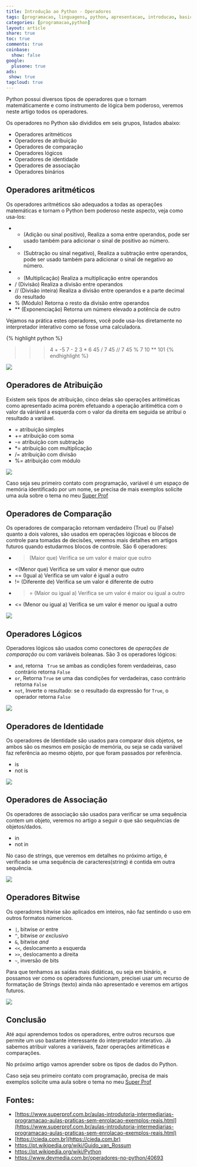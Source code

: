 ```yaml
---
title: Introdução ao Python - Operadores
tags: [programacao, linguagens, python, apresentacao, introducao, basico, operadores, operadores matematico, operadores aritmeticos, operadores de atribuicao, operadores de comparacao, operadores logicos, operadores de identidade, operadores de associacao)]
categories: [programacao,python]
layout: article
share: true
toc: true
comments: true
coinbase:
  show: false
google:
  plusone: true
ads:
 show: true
tagcloud: true
---
```


Python possui diversos tipos de operadores que o tornam matemáticamente e como instrumento de lógica bem poderoso, veremos neste artigo todos os operadores.

<!--more-->

Os operadores no Python são divididos em seis grupos, listados abaixo:

* Operadores aritméticos
* Operadores de atribuição
* Operadores de comparação
* Operadores lógicos
* Operadores de identidade
* Operadores de associação
* Operadores binários

## Operadores aritméticos

Os operadores aritméticos são adequados a todas as operações matemáticas e tornam o Python bem poderoso neste aspecto, veja como usa-los:

* + (Adição ou sinal positivo), Realiza a soma entre operandos, pode ser usado também para adicionar o sinal de positivo ao número.
* - (Subtração ou sinal negativo), Realiza a subtração entre operandos, pode ser usado também para adicionar o sinal de negativo ao número.
* * (Multiplicação)	Realiza a multiplicação entre operandos
* / (Divisão)	Realiza a divisão entre operandos
* // (Divisão inteira)	Realiza a divisão entre operandos e a parte decimal do resultado
* % (Módulo)	Retorna o resto da divisão entre operandos
* ** (Exponenciação)	Retorna um número elevado a potência de outro

Vejamos na prática estes operadores, você pode usa-los diretamente no interpretador interativo como se fosse uma calculadora.

{% highlight python %}
>>> 4 + -5
>>> 7 - 2
>>> 3 * 6
>>> 45 / 7
>>> 45 // 7
>>> 45 % 7
>>> 10 ** 101
{% endhighlight %}

![]({{site.url}}/images/programacao/python/operadores/operadores_aritimeticos.gif)

## Operadores de Atribuição

Existem seis tipos de atribuição, cinco delas são operações aritiméticas como apresentado acima porém efetuando a operação aritimética com o valor da váriável a esquerda com o valor da direita em seguida se atribui o resultado a variável.

* = atribuição simples
* += atribuição com soma
* -= atribuição com subtração
* *= atribuição com multiplicação
* /= atribuição com divisão
* %= atribuição com módulo

![]({{site.url}}/images/programacao/python/operadores/operadores_atribuicao.gif)

Caso seja seu primeiro contato com programação, variável é um espaço de memória identificado por um nome, se precisa de mais exemplos solicite uma aula sobre o tema no meu [Super Prof](https://www.superprof.com.br/aulas-introdutoria-intermediarias-programacao-aulas-praticas-sem-enrolacao-exemplos-reais.html)

## Operadores de Comparação

Os operadores de comparação retornam verdadeiro (True) ou (False) quanto a dois valores, são usados em operações lógicoas e blocos de controle para tomadas de decisões, veremos mais detalhes em artigos futuros quando estudarmos blocos de controle. São 6 operadores:

* >(Maior que)	Verifica se um valor é maior que outro
* <(Menor que)	Verifica se um valor é menor que outro
* == (Igual a)	Verifica se um valor é igual a outro
* != (Diferente de)	Verifica se um valor é diferente de outro
* >= (Maior ou igual a)	Verifica se um valor é maior ou igual a outro
* <= (Menor ou igual a)	Verifica se um valor é menor ou igual a outro

![]({site.url}/images/programacao/python/operadores/operadores_comparacao.gif)

## Operadores Lógicos

Operadores lógicos são usados como conectores de _operações de comparação_ ou com variáveis boleanas. São 3 os operadores lógicos:

* `and`, retorna `
True` se ambas as condições forem verdadeiras, caso contrário retorna `False`
* `or`,	Retorna `True` se uma das condições for verdadeiras, caso contrário retorna `False`
* `not`,	Inverte o resultado: se o resultado da expressão for `True`, o operador retorna `False`

![]({{site.url}}/images/programacao/python/operadores/operadores_logicos.gif)

## Operadores de Identidade

Os operadores de Identidade são usados para comparar dois objetos, se ambos são os mesmos em posição de memória, ou seja se cada variável faz referência ao mesmo objeto, por que foram passados por referência.

* is
* not is

![]({{site.url}}/images/programacao/python/operadores/operadores_identidade.gif)

## Operadores de Associação

Os operadores de associação são usados para verificar se uma sequência contem um objeto, veremos no artigo a seguir o que são sequẽncias de objetos/dados.

* in
* not in

No caso de strings, que veremos em detalhes no próximo artigo, é verificado se uma sequência de caracteres(string) é contida em outra sequência.

![]({{site.url}}/images/programacao/python/operadores/operadores_associacao.gif)

## Operadores Bitwise

Os operadores bitwise são aplicados em inteiros, não faz sentindo o uso em outros formatos númericos.

* `|`, bitwise *or* entre
* `^`, bitwise *or exclusivo*
* `&`, bitwise *and* 
* `<<`, deslocamento a esquerda
* `>>`, deslocamento a direita
* `~`, inversão de bits

Para que tenhamos as saídas mais didáticas, ou seja em binário, e possamos ver como os operadores funcionam, precisei usar um recurso de formatação de Strings (texto) ainda não apresentado e veremos em artigos futuros.

![]({{site.url}}/images/programacao/python/operadores/operadores_binarios.gif)


## Conclusão

Até aqui aprendemos todos os operadores, entre outros recursos que permite um uso bastante interessante do interpretador interativo. Já sabemos atribuir valores a variáveis, fazer operações aritiméticas e comparações.

No próximo artigo vamos aprender sobre os tipos de dados do Python.

Caso seja seu primeiro contato com programação, precisa de mais exemplos solicite uma aula sobre o tema no meu [Super Prof](https://www.superprof.com.br/aulas-introdutoria-intermediarias-programacao-aulas-praticas-sem-enrolacao-exemplos-reais.html)

## Fontes:

* [https://www.superprof.com.br/aulas-introdutoria-intermediarias-programacao-aulas-praticas-sem-enrolacao-exemplos-reais.html](https://www.superprof.com.br/aulas-introdutoria-intermediarias-programacao-aulas-praticas-sem-enrolacao-exemplos-reais.html)
* [https://cieda.com.br](https://cieda.com.br)
* https://pt.wikipedia.org/wiki/Guido_van_Rossum
* https://pt.wikipedia.org/wiki/Python
* https://www.devmedia.com.br/operadores-no-python/40693
